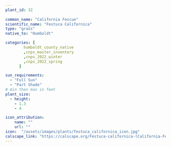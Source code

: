 ```yaml
---
plant_id: 32
 
common_name: "California Fescue"
scientific_name: "Festuca Californica"
type: "grass"
native_to: "Humboldt"

categories: [
        humboldt_county_native
        ,cnps_master_inventory
        ,cnps_2022_winter
        ,cnps_2022_spring
      ]

sun_requirements:
  - "Full Sun"
  - "Part Shade"
# min then max in feet
plant_size:
  - height: 
    - 1.3
    - 4

icon_attribution: 
    name: ""
    url: ""
icon:  "/assets/images/plants/festuca_californica_icon.jpg"
calscape_link: "https://calscape.org/Festuca-californica-(California-Fescue)"
---
```


